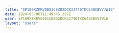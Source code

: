 ```yaml
---
title: "SP109XZKRVQ0S1CEZQ2DCK3J746TKC64GCBVVJW16"
date: 2024-05-06T11:49:45.387Z
user: SP109XZKRVQ0S1CEZQ2DCK3J746TKC64GCBVVJW16
layout: "users"
---
```

    